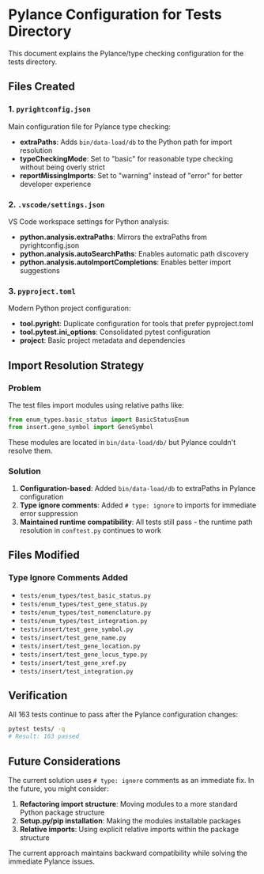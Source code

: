 # Pylance Configuration for Tests Directory

This document explains the Pylance/type checking configuration for the tests directory.

## Files Created

### 1. `pyrightconfig.json`
Main configuration file for Pylance type checking:
- **extraPaths**: Adds `bin/data-load/db` to the Python path for import resolution
- **typeCheckingMode**: Set to "basic" for reasonable type checking without being overly strict
- **reportMissingImports**: Set to "warning" instead of "error" for better developer experience

### 2. `.vscode/settings.json`
VS Code workspace settings for Python analysis:
- **python.analysis.extraPaths**: Mirrors the extraPaths from pyrightconfig.json
- **python.analysis.autoSearchPaths**: Enables automatic path discovery
- **python.analysis.autoImportCompletions**: Enables better import suggestions

### 3. `pyproject.toml`
Modern Python project configuration:
- **tool.pyright**: Duplicate configuration for tools that prefer pyproject.toml
- **tool.pytest.ini_options**: Consolidated pytest configuration
- **project**: Basic project metadata and dependencies

## Import Resolution Strategy

### Problem
The test files import modules using relative paths like:
```python
from enum_types.basic_status import BasicStatusEnum
from insert.gene_symbol import GeneSymbol
```

These modules are located in `bin/data-load/db/` but Pylance couldn't resolve them.

### Solution
1. **Configuration-based**: Added `bin/data-load/db` to extraPaths in Pylance configuration
2. **Type ignore comments**: Added `# type: ignore` to imports for immediate error suppression
3. **Maintained runtime compatibility**: All tests still pass - the runtime path resolution in `conftest.py` continues to work

## Files Modified

### Type Ignore Comments Added
- `tests/enum_types/test_basic_status.py`
- `tests/enum_types/test_gene_status.py`
- `tests/enum_types/test_nomenclature.py`
- `tests/enum_types/test_integration.py`
- `tests/insert/test_gene_symbol.py`
- `tests/insert/test_gene_name.py`
- `tests/insert/test_gene_location.py`
- `tests/insert/test_gene_locus_type.py`
- `tests/insert/test_gene_xref.py`
- `tests/insert/test_integration.py`

## Verification

All 163 tests continue to pass after the Pylance configuration changes:
```bash
pytest tests/ -q
# Result: 163 passed
```

## Future Considerations

The current solution uses `# type: ignore` comments as an immediate fix. In the future, you might consider:

1. **Refactoring import structure**: Moving modules to a more standard Python package structure
2. **Setup.py/pip installation**: Making the modules installable packages
3. **Relative imports**: Using explicit relative imports within the package structure

The current approach maintains backward compatibility while solving the immediate Pylance issues.
